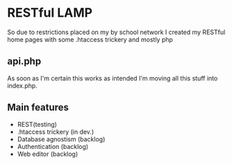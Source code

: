 # RESTful LAMP
So due to restrictions placed on my by school network I created my RESTful home pages with some .htaccess trickery and mostly php

## api.php
As soon as I'm certain this works as intended I'm moving all this stuff into index.php.

## Main features
* REST(testing)
* .htaccess trickery (in dev.)
* Database agnostism (backlog)
* Authentication (backlog)
* Web editor (backlog)
